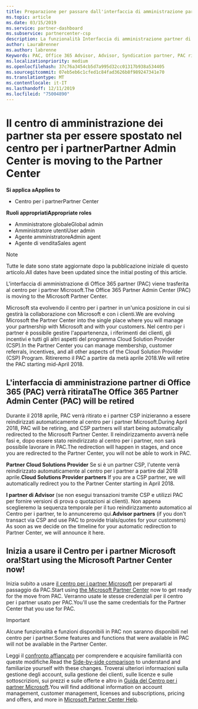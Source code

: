 ```yaml
---
title: Preparazione per passare dall'interfaccia di amministrazione partner al Centro per i partner | Centro per i partner
ms.topic: article
ms.date: 03/15/2019
ms.service: partner-dashboard
ms.subservice: partnercenter-csp
description: La funzionalità Interfaccia di amministrazione partner di Office 365 si sposta nel Centro per i partner.
author: LauraBrenner
ms.author: labrenne
Keywords: PAC, Office 365 Advisor, Advisor, Syndication partner, PAC ritiro, PAC ritiro
ms.localizationpriority: medium
ms.openlocfilehash: 37c76a3454cb5d7a995d32cc01317b938a534405
ms.sourcegitcommit: 07eb5eb6c1cfed1c84fad3626b8f989247341e70
ms.translationtype: MT
ms.contentlocale: it-IT
ms.lasthandoff: 12/11/2019
ms.locfileid: "75004890"
---
```

# <a name="partner-admin-center-is-moving-to-the-partner-center"></a><span data-ttu-id="47656-104">Il centro di amministrazione dei partner sta per essere spostato nel centro per i partner</span><span class="sxs-lookup"><span data-stu-id="47656-104">Partner Admin Center is moving to the Partner Center</span></span>

<span data-ttu-id="47656-105">**Si applica a**</span><span class="sxs-lookup"><span data-stu-id="47656-105">**Applies to**</span></span>

-  <span data-ttu-id="47656-106">Centro per i partner</span><span class="sxs-lookup"><span data-stu-id="47656-106">Partner Center</span></span>

<span data-ttu-id="47656-107">**Ruoli appropriati**</span><span class="sxs-lookup"><span data-stu-id="47656-107">**Appropriate roles**</span></span>
-   <span data-ttu-id="47656-108">Amministratore globale</span><span class="sxs-lookup"><span data-stu-id="47656-108">Global admin</span></span>
-   <span data-ttu-id="47656-109">Amministratore utenti</span><span class="sxs-lookup"><span data-stu-id="47656-109">User admin</span></span>
-   <span data-ttu-id="47656-110">Agente amministratore</span><span class="sxs-lookup"><span data-stu-id="47656-110">Admin agent</span></span>
-   <span data-ttu-id="47656-111">Agente di vendita</span><span class="sxs-lookup"><span data-stu-id="47656-111">Sales agent</span></span>

> [!NOTE]  
>  <span data-ttu-id="47656-112">Tutte le date sono state aggiornate dopo la pubblicazione iniziale di questo articolo.</span><span class="sxs-lookup"><span data-stu-id="47656-112">All dates have been updated since the initial posting of this article.</span></span>

<span data-ttu-id="47656-113">L'interfaccia di amministrazione di Office 365 partner (PAC) viene trasferita al centro per i partner Microsoft.</span><span class="sxs-lookup"><span data-stu-id="47656-113">The Office 365 Partner Admin Center (PAC) is moving to the Microsoft Partner Center.</span></span>

<span data-ttu-id="47656-114">Microsoft sta evolvendo il centro per i partner in un'unica posizione in cui si gestirà la collaborazione con Microsoft e con i clienti.</span><span class="sxs-lookup"><span data-stu-id="47656-114">We are evolving Microsoft the Partner Center into the single place where you will manage your partnership with Microsoft and with your customers.</span></span> <span data-ttu-id="47656-115">Nel centro per i partner è possibile gestire l'appartenenza, i riferimenti dei clienti, gli incentivi e tutti gli altri aspetti del programma Cloud Solution Provider (CSP).</span><span class="sxs-lookup"><span data-stu-id="47656-115">In the Partner Center you can manage membership, customer referrals, incentives, and all other aspects of the Cloud Solution Provider (CSP) Program.</span></span> <span data-ttu-id="47656-116">Ritireremo il PAC a partire da metà aprile 2018.</span><span class="sxs-lookup"><span data-stu-id="47656-116">We will retire the PAC starting mid-April 2018.</span></span>

## <a name="the-office-365-partner-admin-center-pac-will-be-retired"></a><span data-ttu-id="47656-117">L'interfaccia di amministrazione partner di Office 365 (PAC) verrà ritirata</span><span class="sxs-lookup"><span data-stu-id="47656-117">The Office 365 Partner Admin Center (PAC) will be retired</span></span>

<span data-ttu-id="47656-118">Durante il 2018 aprile, PAC verrà ritirato e i partner CSP inizieranno a essere reindirizzati automaticamente al centro per i partner Microsoft.</span><span class="sxs-lookup"><span data-stu-id="47656-118">During April 2018, PAC will be retiring, and CSP partners will start being automatically redirected to the Microsoft Partner Center.</span></span> <span data-ttu-id="47656-119">Il reindirizzamento avverrà nelle fasi e, dopo essere stato reindirizzato al centro per i partner, non sarà possibile lavorare in PAC.</span><span class="sxs-lookup"><span data-stu-id="47656-119">The redirection will happen in stages, and once you are redirected to the Partner Center, you will not be able to work in PAC.</span></span> 

<span data-ttu-id="47656-120">**Partner Cloud Solutions Provider** Se si è un partner CSP, l'utente verrà reindirizzato automaticamente al centro per i partner a partire dal 2018 aprile.</span><span class="sxs-lookup"><span data-stu-id="47656-120">**Cloud Solutions Provider partners** If you are a CSP partner, we will automatically redirect you to the Partner Center starting in April 2018.</span></span> 

<span data-ttu-id="47656-121">**I partner di Advisor** (se non esegui transazioni tramite CSP e utilizzi PAC per fornire versioni di prova o quotazioni ai clienti). Non appena sceglieremo la sequenza temporale per il tuo reindirizzamento automatico al Centro per i partner, te lo annunceremo qui.</span><span class="sxs-lookup"><span data-stu-id="47656-121">**Advisor partners** (if you don't transact via CSP and use PAC to provide trials/quotes for your customers) As soon as we decide on the timeline for your automatic redirection to Partner Center, we will announce it here.</span></span> 


## <a name="start-using-the-microsoft-partner-center-now"></a><span data-ttu-id="47656-122">Inizia a usare il Centro per i partner Microsoft ora!</span><span class="sxs-lookup"><span data-stu-id="47656-122">Start using the Microsoft Partner Center now!</span></span>

<span data-ttu-id="47656-123">Inizia subito a usare [il centro per i partner Microsoft](https://partnercenter.microsoft.com/) per prepararti al passaggio da PAC.</span><span class="sxs-lookup"><span data-stu-id="47656-123">Start using [the Microsoft Partner Center](https://partnercenter.microsoft.com/)  now to get ready for the move from PAC.</span></span>  <span data-ttu-id="47656-124">Verranno usate le stesse credenziali per il centro per i partner usato per PAC.</span><span class="sxs-lookup"><span data-stu-id="47656-124">You'll use the same credentials for the Partner Center that you use for PAC.</span></span> 

> [!IMPORTANT]  
> <span data-ttu-id="47656-125">Alcune funzionalità e funzioni disponibili in PAC non saranno disponibili nel centro per i partner.</span><span class="sxs-lookup"><span data-stu-id="47656-125">Some features and functions that were available in PAC will not be available in the Partner Center.</span></span>

 <span data-ttu-id="47656-126">Leggi il [confronto affiancato](moving-from-pac-to-pc.md) per comprendere e acquisire familiarità con queste modifiche.</span><span class="sxs-lookup"><span data-stu-id="47656-126">Read the [Side-by-side comparison](moving-from-pac-to-pc.md) to understand and familiarize yourself with these changes.</span></span>  <span data-ttu-id="47656-127">Troverai ulteriori informazioni sulla gestione degli account, sulla gestione dei clienti, sulle licenze e sulle sottoscrizioni, sui prezzi e sulle offerte e altro in [Guida del Centro per i partner Microsoft](https://partnercenter.microsoft.com/partner/help).</span><span class="sxs-lookup"><span data-stu-id="47656-127">You will find additional information on account management, customer management, licenses and subscriptions, pricing and offers, and more in [Microsoft Partner Center Help](https://partnercenter.microsoft.com/partner/help).</span></span>

 
